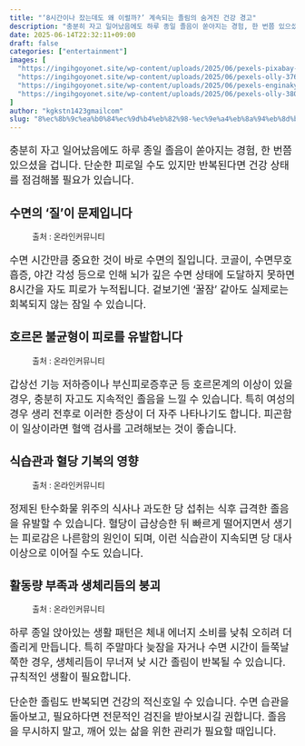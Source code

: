 ```yaml
---
title: "‘8시간이나 잤는데도 왜 이럴까?’ 계속되는 졸림의 숨겨진 건강 경고"
description: "충분히 자고 일어났음에도 하루 종일 졸음이 쏟아지는 경험, 한 번쯤 있으셨을 겁니다. 단순한 피로일 수도 있지만 반복된다면 건강 상태를 점검해볼 필요가 있습니다."
date: 2025-06-14T22:32:11+09:00
draft: false
categories: ["entertainment"]
images: [
  "https://ingihgoyonet.site/wp-content/uploads/2025/06/pexels-pixabay-206396-1-1024x681.jpg"
  "https://ingihgoyonet.site/wp-content/uploads/2025/06/pexels-olly-3767411-1024x683.jpg"
  "https://ingihgoyonet.site/wp-content/uploads/2025/06/pexels-enginakyurt-3219483-1024x683.jpg"
  "https://ingihgoyonet.site/wp-content/uploads/2025/06/pexels-olly-3807626-1-1024x683.jpg"
]
author: "kgkstn1423gmailcom"
slug: "8%ec%8b%9c%ea%b0%84%ec%9d%b4%eb%82%98-%ec%9e%a4%eb%8a%94%eb%8d%b0%eb%8f%84-%ec%99%9c-%ec%9d%b4%eb%9f%b4%ea%b9%8c-%ea%b3%84%ec%86%8d%eb%90%98%eb%8a%94-%ec%a1%b8%eb%a6%bc%ec%9d%98"
---
```


<p style="font-size:18px">충분히 자고 일어났음에도 하루 종일 졸음이 쏟아지는 경험, 한 번쯤 있으셨을 겁니다. 단순한 피로일 수도 있지만 반복된다면 건강 상태를 점검해볼 필요가 있습니다.</p> <h2 >수면의 ‘질’이 문제입니다</h2> <figure ><img src="https://ingihgoyonet.site/wp-content/uploads/2025/06/pexels-pixabay-206396-1-1024x681.jpg" alt="" style="aspect-ratio:16/9;object-fit:cover"/><figcaption >출처 : 온라인커뮤니티</figcaption></figure> <p style="font-size:18px">수면 시간만큼 중요한 것이 바로 수면의 질입니다. 코골이, 수면무호흡증, 야간 각성 등으로 인해 뇌가 깊은 수면 상태에 도달하지 못하면 8시간을 자도 피로가 누적됩니다. 겉보기엔 ‘꿀잠’ 같아도 실제로는 회복되지 않는 잠일 수 있습니다.</p> <h2 >호르몬 불균형이 피로를 유발합니다</h2> <figure ><img src="https://ingihgoyonet.site/wp-content/uploads/2025/06/pexels-olly-3767411-1024x683.jpg" alt="" style="aspect-ratio:16/9;object-fit:cover"/><figcaption >출처 : 온라인커뮤니티</figcaption></figure> <p style="font-size:18px">갑상선 기능 저하증이나 부신피로증후군 등 호르몬계의 이상이 있을 경우, 충분히 자고도 지속적인 졸음을 느낄 수 있습니다. 특히 여성의 경우 생리 전후로 이러한 증상이 더 자주 나타나기도 합니다. 피곤함이 일상이라면 혈액 검사를 고려해보는 것이 좋습니다.</p> <h2 >식습관과 혈당 기복의 영향</h2> <figure ><img src="https://ingihgoyonet.site/wp-content/uploads/2025/06/pexels-enginakyurt-3219483-1024x683.jpg" alt="" style="aspect-ratio:16/9;object-fit:cover"/><figcaption >출처 : 온라인커뮤니티</figcaption></figure> <p style="font-size:18px">정제된 탄수화물 위주의 식사나 과도한 당 섭취는 식후 급격한 졸음을 유발할 수 있습니다. 혈당이 급상승한 뒤 빠르게 떨어지면서 생기는 피로감은 나른함의 원인이 되며, 이런 식습관이 지속되면 당 대사 이상으로 이어질 수도 있습니다.</p> <h2 >활동량 부족과 생체리듬의 붕괴</h2> <figure ><img src="https://ingihgoyonet.site/wp-content/uploads/2025/06/pexels-olly-3807626-1-1024x683.jpg" alt="" style="aspect-ratio:16/9;object-fit:cover"/><figcaption >출처 : 온라인커뮤니티</figcaption></figure> <p style="font-size:18px">하루 종일 앉아있는 생활 패턴은 체내 에너지 소비를 낮춰 오히려 더 졸리게 만듭니다. 특히 주말마다 늦잠을 자거나 수면 시간이 들쭉날쭉한 경우, 생체리듬이 무너져 낮 시간 졸림이 반복될 수 있습니다. 규칙적인 생활이 필요합니다.</p> <p style="font-size:18px">단순한 졸림도 반복되면 건강의 적신호일 수 있습니다. 수면 습관을 돌아보고, 필요하다면 전문적인 검진을 받아보시길 권합니다. 졸음을 무시하지 말고, 깨어 있는 삶을 위한 관리가 필요할 때입니다.</p>